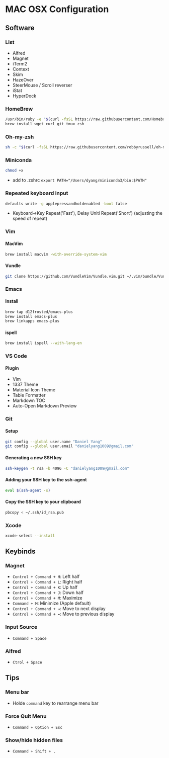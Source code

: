 # MAC OSX Configuration

## Software
### List
- Alfred
- Magnet
- iTerm2
- Context
- Skim
- HazeOver
- SteerMouse / Scroll reverser
- iStat
- HyperDock

### HomeBrew
```bash
/usr/bin/ruby -e "$(curl -fsSL https://raw.githubusercontent.com/Homebrew/install/master/install)"
brew install wget curl git tmux zsh
```

### Oh-my-zsh
```bash
sh -c "$(curl -fsSL https://raw.githubusercontent.com/robbyrussell/oh-my-zsh/master/tools/install.sh)"
```

### Miniconda
```bash
chmod +x 
```

- add to .zshrc `export PATH="/Users/dyang/miniconda3/bin:$PATH"`


### Repeated keyboard input
```bash
defaults write -g applepressandholdenabled -bool false
```
- Keyboard->Key Repeat('Fast'), Delay Unitl Repeat('Short') (adjusting the speed of repeat)

### Vim
#### MacVim
```bash
brew install macvim -with-override-system-vim
```
#### Vundle
```bash
git clone https://github.com/VundleVim/Vundle.vim.git ~/.vim/bundle/Vundle.vim
```
### Emacs
#### Install
```bash
brew tap d12frosted/emacs-plus
brew install emacs-plus
brew linkapps emacs-plus
```
#### ispell
```bash
brew install ispell --with-lang-en
```

### VS Code
#### Plugin
- Vim
- 1337 Theme
- Material Icon Theme
- Table Formatter
- Markdown TOC
- Auto-Open Markdown Preview

### Git
#### Setup
```bash
git config --global user.name "Daniel Yang"
git config --global user.email "danielyang1009@gmail.com"
```
#### Generating a new SSH key
```bash
ssh-keygen -t rsa -b 4096 -C "danielyang1009@gmail.com"
```
#### Adding your SSH key to the ssh-agent
```bash
eval $(ssh-agent -s)
```
#### Copy the SSH key to your clipboard
```bash
pbcopy < ~/.ssh/id_rsa.pub
```

### Xcode
```bash
xcode-select --install
```

## Keybinds
### Magnet
- `Control + Command + H`: Left half
- `Control + Command + L`: Right half
- `Control + Command + K`: Up half
- `Control + Command + J`: Down half
- `Control + Command + M`: Maximize
- `Command + M`: Minimize (Apple default)
- `Control + Command + →`: Move to next display
- `Control + Command + ←`: Move to previous display

### Input Source
- `Command + Space`

### Alfred
- `Ctrol + Space`

## Tips
### Menu bar
- Holde `command` key to rearrange menu bar

### Force Quit Menu
- `Command + Option + Esc`

### Show/hide hidden files
- `Command + Shift + .`
